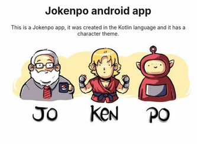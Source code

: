 <h1 align="center">Jokenpo android app</h1>

<p align="center">This is a Jokenpo app, it was created in the Kotlin language and it has a character theme.</p>

![alt text](https://github.com/DevAlexGimenes/JokenpoApp-Kotlin-Android/blob/master/app/src/main/res/drawable/splash_screen.png)
